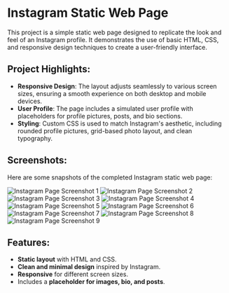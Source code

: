 # **Instagram Static Web Page**

This project is a simple static web page designed to replicate the look and feel of an Instagram profile. It demonstrates the use of basic HTML, CSS, and responsive design techniques to create a user-friendly interface.

## **Project Highlights:**
- **Responsive Design**: The layout adjusts seamlessly to various screen sizes, ensuring a smooth experience on both desktop and mobile devices.
- **User Profile**: The page includes a simulated user profile with placeholders for profile pictures, posts, and bio sections.
- **Styling**: Custom CSS is used to match Instagram's aesthetic, including rounded profile pictures, grid-based photo layout, and clean typography.

## **Screenshots:**
Here are some snapshots of the completed Instagram static web page:

![Instagram Page Screenshot 1](https://github.com/user-attachments/assets/8582242c-738f-441b-85b8-c0af2d0a3326)
![Instagram Page Screenshot 2](https://github.com/user-attachments/assets/c81397b1-97b5-4b66-b7f7-32b8274103cd)
![Instagram Page Screenshot 3](https://github.com/user-attachments/assets/68b66a54-45f0-4804-b869-a303c6b6ea3e)
![Instagram Page Screenshot 4](https://github.com/user-attachments/assets/8f747752-8e60-4148-9c61-304a298942c1)
![Instagram Page Screenshot 5](https://github.com/user-attachments/assets/550f17fb-e27b-4ca2-b659-ab75b7de1b82)
![Instagram Page Screenshot 6](https://github.com/user-attachments/assets/92d6d3eb-e263-4fd7-8318-37c80ed2f4d1)
![Instagram Page Screenshot 7](https://github.com/user-attachments/assets/7b757756-c231-4991-b3ce-53a0db81a7f3)
![Instagram Page Screenshot 8](https://github.com/user-attachments/assets/b7744fdd-414e-4603-878d-1006438eda9b)
![Instagram Page Screenshot 9](https://github.com/user-attachments/assets/4eed2dff-a6a0-4de0-83ed-ec6c6bca9bf8)

## **Features:**
- **Static layout** with HTML and CSS.
- **Clean and minimal design** inspired by Instagram.
- **Responsive** for different screen sizes.
- Includes a **placeholder for images, bio, and posts**.


